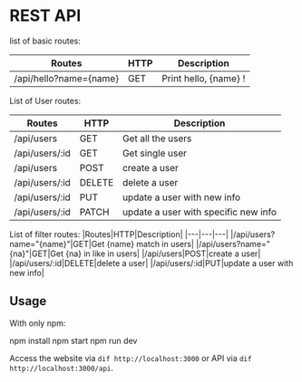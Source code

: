 # REST API

list of basic routes:

|Routes|HTTP|Description|
|---|---|---|
|/api/hello?name={name}|GET|Print hello, {name} !|

List of User routes:

|Routes|HTTP|Description|
|---|---|---|
|/api/users|GET|Get all the users|
|/api/users/:id|GET|Get single user|
|/api/users|POST|create a user|
|/api/users/:id|DELETE|delete a user|
|/api/users/:id|PUT|update a user with new info|
|/api/users/:id|PATCH|update a user with specific new info|

List of filter routes:
|Routes|HTTP|Description|
|---|---|---|
|/api/users?name="{name}"|GET|Get {name} match in users|
|/api/users?name="{na}"|GET|Get {na} in like in users|
|/api/users|POST|create a user|
|/api/users/:id|DELETE|delete a user|
|/api/users/:id|PUT|update a user with new info|

## Usage

With only npm:

npm install
npm start
npm run dev

Access the website via ```dif http://localhost:3000``` or API via ```dif http://localhost:3000/api```.
